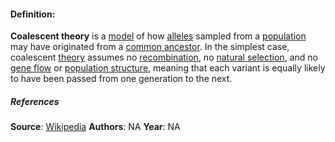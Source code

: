#### **Definition**: 
**Coalescent theory** is a [model](https://en.wikipedia.org/wiki/Scientific_modelling "Scientific modelling") of how [alleles](https://en.wikipedia.org/wiki/Allele "Allele") sampled from a [population](https://en.wikipedia.org/wiki/Population "Population") may have originated from a [common ancestor](https://en.wikipedia.org/wiki/Most_recent_common_ancestor "Most recent common ancestor"). In the simplest case, coalescent [theory](https://en.wikipedia.org/wiki/Theory "Theory") assumes no [recombination](https://en.wikipedia.org/wiki/Genetic_recombination "Genetic recombination"), no [natural selection](https://en.wikipedia.org/wiki/Natural_selection "Natural selection"), and no [gene flow](https://en.wikipedia.org/wiki/Gene_flow "Gene flow") or [population structure](https://en.wikipedia.org/wiki/Population_structure_\(genetics\) "Population structure (genetics)"), meaning that each variant is equally likely to have been passed from one generation to the next.
##### References
**Source**: [Wikipedia](https://en.wikipedia.org/wiki/Coalescent_theory)
**Authors**: NA
**Year**: NA

